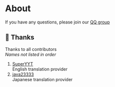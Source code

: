 # About
If you have any questions, please join our [QQ group](https://jq.qq.com/?_wv=1027&k=Jjkjg2mR)

## 🎐 Thanks  
Thanks to all contributors  
*Names not listed in order*
1. [SuperYYT](https://github.com/SuperYYT)  
  English translation provider
2. [java23333](https://github.com/java23333)  
  Japanese translation provider
